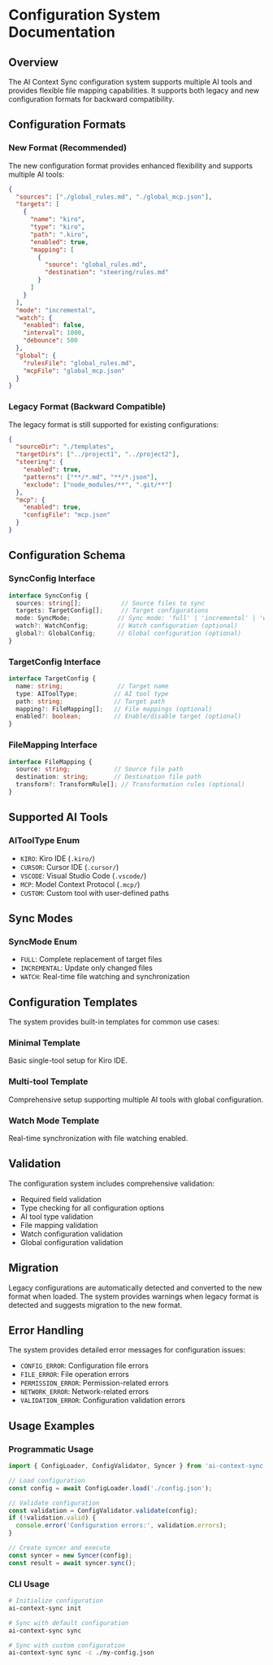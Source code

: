 # Configuration System Documentation

## Overview

The AI Context Sync configuration system supports multiple AI tools and provides flexible file mapping capabilities. It supports both legacy and new configuration formats for backward compatibility.

## Configuration Formats

### New Format (Recommended)

The new configuration format provides enhanced flexibility and supports multiple AI tools:

```json
{
  "sources": ["./global_rules.md", "./global_mcp.json"],
  "targets": [
    {
      "name": "kiro",
      "type": "kiro",
      "path": ".kiro",
      "enabled": true,
      "mapping": [
        {
          "source": "global_rules.md",
          "destination": "steering/rules.md"
        }
      ]
    }
  ],
  "mode": "incremental",
  "watch": {
    "enabled": false,
    "interval": 1000,
    "debounce": 500
  },
  "global": {
    "rulesFile": "global_rules.md",
    "mcpFile": "global_mcp.json"
  }
}
```

### Legacy Format (Backward Compatible)

The legacy format is still supported for existing configurations:

```json
{
  "sourceDir": "./templates",
  "targetDirs": ["../project1", "../project2"],
  "steering": {
    "enabled": true,
    "patterns": ["**/*.md", "**/*.json"],
    "exclude": ["node_modules/**", ".git/**"]
  },
  "mcp": {
    "enabled": true,
    "configFile": "mcp.json"
  }
}
```

## Configuration Schema

### SyncConfig Interface

```typescript
interface SyncConfig {
  sources: string[];           // Source files to sync
  targets: TargetConfig[];     // Target configurations
  mode: SyncMode;             // Sync mode: 'full' | 'incremental' | 'watch'
  watch?: WatchConfig;        // Watch configuration (optional)
  global?: GlobalConfig;      // Global configuration (optional)
}
```

### TargetConfig Interface

```typescript
interface TargetConfig {
  name: string;               // Target name
  type: AIToolType;          // AI tool type
  path: string;              // Target path
  mapping?: FileMapping[];   // File mappings (optional)
  enabled?: boolean;         // Enable/disable target (optional)
}
```

### FileMapping Interface

```typescript
interface FileMapping {
  source: string;            // Source file path
  destination: string;       // Destination file path
  transform?: TransformRule[]; // Transformation rules (optional)
}
```

## Supported AI Tools

### AIToolType Enum

- `KIRO`: Kiro IDE (`.kiro/`)
- `CURSOR`: Cursor IDE (`.cursor/`)
- `VSCODE`: Visual Studio Code (`.vscode/`)
- `MCP`: Model Context Protocol (`.mcp/`)
- `CUSTOM`: Custom tool with user-defined paths

## Sync Modes

### SyncMode Enum

- `FULL`: Complete replacement of target files
- `INCREMENTAL`: Update only changed files
- `WATCH`: Real-time file watching and synchronization

## Configuration Templates

The system provides built-in templates for common use cases:

### Minimal Template
Basic single-tool setup for Kiro IDE.

### Multi-tool Template
Comprehensive setup supporting multiple AI tools with global configuration.

### Watch Mode Template
Real-time synchronization with file watching enabled.

## Validation

The configuration system includes comprehensive validation:

- Required field validation
- Type checking for all configuration options
- AI tool type validation
- File mapping validation
- Watch configuration validation
- Global configuration validation

## Migration

Legacy configurations are automatically detected and converted to the new format when loaded. The system provides warnings when legacy format is detected and suggests migration to the new format.

## Error Handling

The system provides detailed error messages for configuration issues:

- `CONFIG_ERROR`: Configuration file errors
- `FILE_ERROR`: File operation errors
- `PERMISSION_ERROR`: Permission-related errors
- `NETWORK_ERROR`: Network-related errors
- `VALIDATION_ERROR`: Configuration validation errors

## Usage Examples

### Programmatic Usage

```typescript
import { ConfigLoader, ConfigValidator, Syncer } from 'ai-context-sync';

// Load configuration
const config = await ConfigLoader.load('./config.json');

// Validate configuration
const validation = ConfigValidator.validate(config);
if (!validation.valid) {
  console.error('Configuration errors:', validation.errors);
}

// Create syncer and execute
const syncer = new Syncer(config);
const result = await syncer.sync();
```

### CLI Usage

```bash
# Initialize configuration
ai-context-sync init

# Sync with default configuration
ai-context-sync sync

# Sync with custom configuration
ai-context-sync sync -c ./my-config.json
```